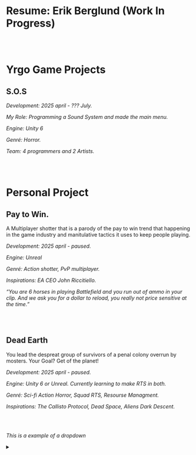 <h1>Resume: Erik Berglund (Work In Progress)</h1>
<br>
<br>
<h1> Yrgo Game Projects </h1>
  <h2> S.O.S </h2>
    <p> <em> Development: 2025 april - ??? July. </em> </p>
    <p> <em> My Role: Programming a Sound System and made the main menu. </em> </p>
    <p> <em> Engine: Unity 6 </em> </p>
    <p> <em> Genré: Horror. </em> </p>
    <p> <em> Team: 4 programmers and 2 Artists. </em> </p>
<br>
<br>

<h1> Personal Project </h1>
  <h2> Pay to Win. </h2>
    <p> A Multiplayer shotter that is a parody of the pay to win trend that happening in the game industry and manitulative tactics it uses to keep people playing. </p>
    <p> <em> Development: 2025 april - paused. </em> </p>
    <p> <em> Engine: Unreal </em> </p>
    <p> <em> Genré: Action shotter, PvP multiplayer. </em> </p>
    <p> <em> Inspirations: EA CEO John Riccitiello. </em> </p>
    <p> <em> “You are 6 horses in playing Battlefield and you run out of ammo in your clip. And we ask you for a dollar to reload, you really not price sensitive at the time.” </em> </p>


<br>
<br>

  <h2> Dead Earth </h2>
    <p> You lead the despreat group of survivors of a penal colony overrun by mosters. Your Goal? Get of the planet! </p>
    <p> <em> Development: 2025 april - paused. </em> </p>
    <p> <em> Engine: Unity 6 or Unreal. Currently learning to make RTS in both. </em> </p>
    <p> <em> Genré: Sci-fi Action Horror, Squad RTS, Resourse Managment. </em> </p>
    <p> <em> Inspirations: The Callisto Protocol, Dead Space, Aliens Dark Descent. </em> </p>
<br>
<br>
<p> <em> This is a example of a dropdown  </em> </p>

<details>

<summary></summary>

<pre>$


Test


    <br></pre>
</details>

<body>
<body/>


